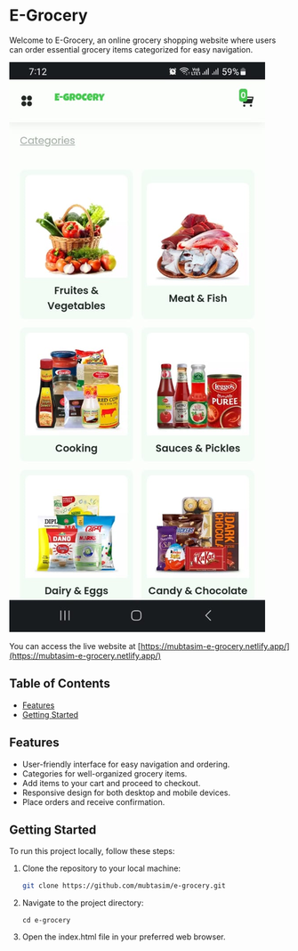 # E-Grocery

Welcome to E-Grocery, an online grocery shopping website where users can order essential grocery items categorized for easy navigation.

![E-Grocery Screenshot](screenshot.png)

You can access the live website at [https://mubtasim-e-grocery.netlify.app/](https://mubtasim-e-grocery.netlify.app/)

## Table of Contents

- [Features](#features)
- [Getting Started](#getting-started)

## Features

- User-friendly interface for easy navigation and ordering.
- Categories for well-organized grocery items.
- Add items to your cart and proceed to checkout.
- Responsive design for both desktop and mobile devices.
- Place orders and receive confirmation.

## Getting Started

To run this project locally, follow these steps:

1. Clone the repository to your local machine:

   ```bash
   git clone https://github.com/mubtasim/e-grocery.git
   ```

2. Navigate to the project directory:

   ```
   cd e-grocery
   ```

3. Open the index.html file in your preferred web browser.
